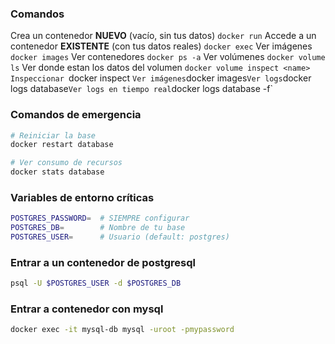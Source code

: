 ### Comandos

Crea un contenedor **NUEVO** (vacío, sin tus datos)
`docker run`
Accede a un contenedor **EXISTENTE** (con tus datos reales)
`docker exec`
Ver imágenes
`docker images`
Ver contenedores
`docker ps -a`
Ver volúmenes
`docker volume ls`
Ver donde estan los datos del volumen
`docker volume inspect <name>
Inspeccionar
`docker inspect <id>`
Ver imágenes
`docker images`
Ver logs
`docker logs database`
Ver logs en tiempo real
`docker logs database -f`

### Comandos de emergencia
```bash
# Reiniciar la base
docker restart database

# Ver consumo de recursos
docker stats database
```

### Variables de entorno críticas
```bash
POSTGRES_PASSWORD=  # SIEMPRE configurar
POSTGRES_DB=        # Nombre de tu base
POSTGRES_USER=      # Usuario (default: postgres)
```

### Entrar a un contenedor de postgresql
```bash
psql -U $POSTGRES_USER -d $POSTGRES_DB
```

### Entrar a contenedor con mysql
```bash
docker exec -it mysql-db mysql -uroot -pmypassword
```

